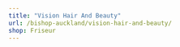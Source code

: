 ```yaml
---
title: "Vision Hair And Beauty"
url: /bishop-auckland/vision-hair-and-beauty/
shop: Friseur
---
```

